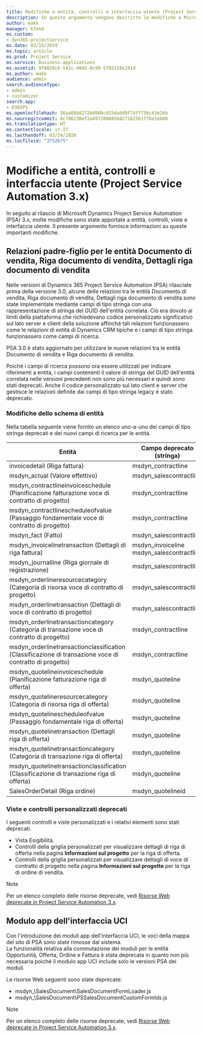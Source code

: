 ```yaml
---
title: Modifiche a entità, controlli e interfaccia utente (Project Service Automation 3.x)
description: In questo argomento vengono descritte le modifiche a Microsoft Dynamics Project Service Automation 3.x.
author: makk
manager: kfend
ms.custom:
- dyn365-projectservice
ms.date: 03/15/2019
ms.topic: article
ms.prod: Project Service
ms.service: business-applications
ms.assetid: 9f8828c6-541c-4945-8c99-5785118e191d
ms.author: makk
audience: admin
search.audienceType:
- admin
- customizer
search.app:
- D365PS
ms.openlocfilehash: 56aa0bb8272b886bcd15dadd0f74fff3bc43e26b
ms.sourcegitcommit: 8c786230ef2a497280885b827162561776e2eb00
ms.translationtype: HT
ms.contentlocale: it-IT
ms.lasthandoff: 03/24/2020
ms.locfileid: "3752675"
---
```

# <a name="entity-control-and-user-interface-changes-project-service-automation-3x"></a>Modifiche a entità, controlli e interfaccia utente (Project Service Automation 3.x)
In seguito al rilascio di Microsoft Dynamics Project Service Automation (PSA) 3.x, molte modifiche sono state apportate a entità, controlli, viste e interfaccia utente. Il presente argomento fornisce informazioni su queste importanti modifiche.

## <a name="parent-child-relationships-for-sales-document-sales-document-line-sales-document-line-detail-entities"></a>Relazioni padre-figlio per le entità Documento di vendita, Riga documento di vendita, Dettagli riga documento di vendita
Nelle versioni di Dynamics 365 Project Service Automation (PSA) rilasciate prima della versione 3.0, alcune delle relazioni tra le entità Documento di vendita, Riga documento di vendita, Dettagli riga documento di vendita sono state implementate mediante campi di tipo stringa con una rappresentazione di stringa del GUID dell'entità correlata. Ciò era dovuto ai limiti della piattaforma che richiedevano codice personalizzato significativo sul lato server e client della soluzione affinché tali relazioni funzionassero come le relazioni di entità di Dynamics CRM tipiche e i campi di tipo stringa funzionassero come campi di ricerca.

PSA 3.0 è stato aggiornato per utilizzare le nuove relazioni tra le entità Documento di vendita e Riga documento di vendita.

Poiché i campi di ricerca possono ora essere utilizzati per indicare riferimenti a entità, i campi contenenti il valore di stringa del GUID dell'entità correlata nelle versioni precedenti non sono più necessari e quindi sono stati deprecati. Anche il codice personalizzato sul lato client e server che gestisce le relazioni definite dai campi di tipo stringa legacy è stato deprecato.

### <a name="entity-schema-changes"></a>Modifiche dello schema di entità
Nella tabella seguente viene fornito un elenco uno-a-uno dei campi di tipo stringa deprecati e dei nuovi campi di ricerca per le entità. 

 Entità |   Campo deprecato (stringa) | Nuovo campo (Ricerca)
--- | --- | ---
invoicedetail (Riga fattura) |  msdyn_contractline |    msdyn_contractlineid
msdyn_actual (Valore effettivo) | msdyn_salescontractline |   msdyn_salescontractlineid
msdyn_contractlineinvoiceschedule (Pianificazione fatturazione voce di contratto di progetto) |    msdyn_contractline |    msdyn_contractlineid
msdyn_contractlinescheduleofvalue (Passaggio fondamentale voce di contratto di progetto) |   msdyn_contractline |    msdyn_contractlineid
msdyn_fact (Fatto) | msdyn_salescontractline |   msdyn_salescontractlineid
msdyn_invoicelinetransaction (Dettagli di riga fattura) | msdyn_invoiceline <br> msdyn_salescontractline | msdyn_invoicelineid <br> msdyn_salescontractlineid
msdyn_journalline (Riga giornale di registrazione) |  msdyn_salescontractline |   msdyn_salescontractlineid
msdyn_orderlineresourcecategory (Categoria di risorsa voce di contratto di progetto) | msdyn_salescontractline |   msdyn_contractlineid
msdyn_orderlinetransaction (Dettagli di voce di contratto di progetto) | msdyn_salescontractline |   msdyn_salescontractlineid
msdyn_orderlinetransactioncategory (Categoria di transazione voce di contratto di progetto) |   msdyn_contractline |    msdyn_contractlineid
msdyn_orderlinetransactionclassification (Classificazione di transazione voce di contratto di progetto) |   msdyn_contractline |    msdyn_contractlineid
msdyn_quotelineinvoiceschedule (Pianificazione fatturazione riga di offerta) |  msdyn_quoteline |   msdyn_quotelineid
msdyn_quotelineresourcecategory (Categoria di risorsa riga di offerta) |    msdyn_quoteline |   msdyn_quotelineid
msdyn_quotelinescheduleofvalue (Passaggio fondamentale riga di offerta) | msdyn_quoteline |   msdyn_quotelineid
msdyn_quotelinetransaction (Dettagli riga di offerta) |    msdyn_quoteline |   msdyn_quotelineid
msdyn_quotelinetransactioncategory (Categoria di transazione riga di offerta) |  msdyn_quoteline |   msdyn_quotelineid
msdyn_quotelinetransactionclassification (Classificazione di transazione riga di offerta) |  msdyn_quoteline |   msdyn_quotelineid
SalesOrderDetail (Riga ordine) | msdyn_quotelineid | msdyn_quoteline 

### <a name="deprecated-custom-views-and-controls"></a>Viste e controlli personalizzati deprecati
I seguenti controlli e viste personalizzati e i relativi elementi sono stati deprecati.

- Vista Esigibilità.
- Controlli della griglia personalizzati per visualizzare dettagli di riga di offerta nella pagina **Informazioni sul progetto** per la riga di offerta.
- Controlli della griglia personalizzati per visualizzare dettagli di voce di contratto di progetto nella pagina **Informazioni sul progetto** per la riga di ordine di vendita.

> [!NOTE]
> Per un elenco completo delle risorse deprecate, vedi [Risorse Web deprecate in Project Service Automation 3.x](../developer-guides/web-resources-deprecated-v3.x.md).

## <a name="unified-client-interface-app-module"></a>Modulo app dell'interfaccia UCI
Con l'introduzione dei moduli app dell'interfaccia UCI, le voci della mappa del sito di PSA sono state rimosse dal sistema.  
La funzionalità relativa alla commutazione dei moduli per le entità Opportunità, Offerta, Ordine e Fattura è stata deprecata in quanto non più necessaria poiché il modulo app UCI include solo le versioni PSA dei moduli.  

Le risorse Web seguenti sono state deprecate:

- msdyn_\SalesDocument\SalesDocumentFormLoader.js
- msdyn_\SalesDocument\PSSalesDocumentCustomFormIds.js

> [!NOTE]
> Per un elenco completo delle risorse deprecate, vedi [Risorse Web deprecate in Project Service Automation 3.x](../developer-guides/web-resources-deprecated-v3.x.md).


